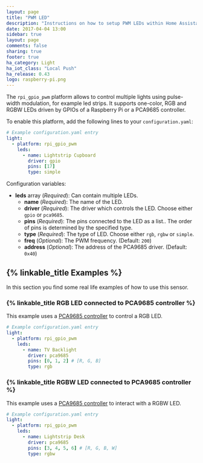 ```yaml
---
layout: page
title: "PWM LED"
description: "Instructions on how to setup PWM LEDs within Home Assistant."
date: 2017-04-04 13:00
sidebar: true
layout: page
comments: false
sharing: true
footer: true
ha_category: Light
ha_iot_class: "Local Push"
ha_release: 0.43
logo: raspberry-pi.png
---
```


The `rpi_gpio_pwm` platform allows to control multiple lights using pulse-width modulation, for example led strips. It supports one-color, RGB and RGBW LEDs driven by GPIOs of a Raspberry Pi or a PCA9685 controller.

To enable this platform, add the following lines to your `configuration.yaml`:

```yaml
# Example configuration.yaml entry
light:
  - platform: rpi_gpio_pwm
    leds:
      - name: Lightstrip Cupboard
        driver: gpio
        pins: [17]
        type: simple
```

Configuration variables:

- **leds** array (*Required*): Can contain multiple LEDs.
  - **name** (*Required*): The name of the LED.
  - **driver** (*Required*): The driver which controls the LED. Choose either `gpio` or `pca9685`.
  - **pins** (*Required*): The pins connected to the LED as a list.. The order of pins is determined by the specified type.
  - **type** (*Required*): The type of LED. Choose either `rgb`, `rgbw` or `simple`.
  - **freq** (*Optional*): The PWM frequency. (Default: `200`)
  - **address** (*Optional*): The address of the PCA9685 driver. (Default: `0x40`)

## {% linkable_title Examples %}

In this section you find some real life examples of how to use this sensor.

### {% linkable_title RGB LED connected to PCA9685 controller %}

This example uses a [PCA9685 controller](http://www.nxp.com/products/interfaces/ic-bus-portfolio/ic-led-display-control/16-channel-12-bit-pwm-fm-plus-ic-bus-led-controller:PCA9685) to control a RGB LED.

```yaml
# Example configuration.yaml entry
light:
  - platform: rpi_gpio_pwm
    leds:
      - name: TV Backlight
        driver: pca9685
        pins: [0, 1, 2] # [R, G, B]
        type: rgb
```

### {% linkable_title RGBW LED connected to PCA9685 controller %}

This example uses a [PCA9685 controller](http://www.nxp.com/products/interfaces/ic-bus-portfolio/ic-led-display-control/16-channel-12-bit-pwm-fm-plus-ic-bus-led-controller:PCA9685) to interact with a RGBW LED.

```yaml
# Example configuration.yaml entry
light:
  - platform: rpi_gpio_pwm
    leds:
      - name: Lightstrip Desk
        driver: pca9685
        pins: [3, 4, 5, 6] # [R, G, B, W]
        type: rgbw
```
